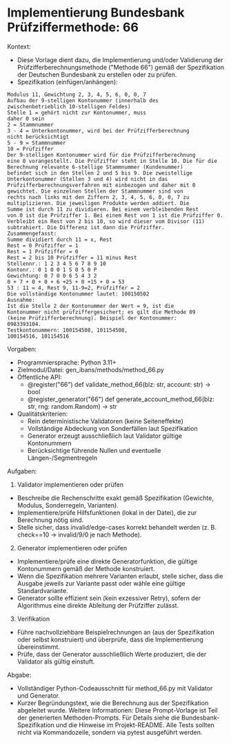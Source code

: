 # Implementierung Bundesbank Prüfziffermethode: 66

Kontext:
- Diese Vorlage dient dazu, die Implementierung und/oder Validierung der Prüfzifferberechnungsmethode ("Methode 66") gemäß der Spezifikation der Deutschen Bundesbank zu erstellen oder zu prüfen.
- Spezifikation (einfügen/anhängen):

```Text
Modulus 11, Gewichtung 2, 3, 4, 5, 6, 0, 0, 7
Aufbau der 9-stelligen Kontonummer (innerhalb des
zwischenbetrieblich 10-stelligen Feldes)
Stelle 1 = gehört nicht zur Kontonummer, muss
daher 0 sein
2 = Stammnummer
3 - 4 = Unterkontonummer, wird bei der Prüfzifferberechnung
nicht berücksichtigt
5 - 9 = Stammnummer
10 = Prüfziffer
Der 9-stelligen Kontonummer wird für die Prüfzifferberechnung
eine 0 vorangestellt. Die Prüfziffer steht in Stelle 10. Die für die
Berechnung relevante 6-stellige Stammnummer (Kundenummer)
befindet sich in den Stellen 2 und 5 bis 9. Die zweistellige
Unterkontonummer (Stellen 3 und 4) wird nicht in das
Prüfzifferberechnungsverfahren mit einbezogen und daher mit 0
gewichtet. Die einzelnen Stellen der Stammnummer sind von
rechts nach links mit den Ziffern 2, 3, 4, 5, 6, 0, 0, 7 zu
multiplizieren. Die jeweiligen Produkte werden addiert. Die
Summe ist durch 11 zu dividieren. Bei einem verbleibenden Rest
von 0 ist die Prüfziffer 1. Bei einem Rest von 1 ist die Prüfziffer 0.
Verbleibt ein Rest von 2 bis 10, so wird dieser vom Divisor (11)
subtrahiert. Die Differenz ist dann die Prüfziffer.
Zusammengefasst:
Summe dividiert durch 11 = x, Rest
Rest = 0 Prüfziffer = 1
Rest = 1 Prüfziffer = 0
Rest = 2 bis 10 Prüfziffer = 11 minus Rest
Stellennr.: 1 2 3 4 5 6 7 8 9 10
Kontonr.: 0 1 0 0 1 5 0 5 0 P
Gewichtung: 0 7 0 0 6 5 4 3 2
0 + 7 + 0 + 0 + 6 +25 + 0 +15 + 0 = 53
53 : 11 = 4, Rest 9, 11-9=2, Prüfziffer = 2
Die vollständige Kontonummer lautet: 100150502
Ausnahme:
Ist die Stelle 2 der Kontonummer der Wert = 9, ist die
Kontonummer nicht prüfziffergesichert; es gilt die Methode 09
(keine Prüfzifferberechnung). Beispiel der Kontonummer:
0983393104.
Testkontonummern: 100154508, 101154508,
100154516, 101154516
```

Vorgaben:
- Programmiersprache: Python 3.11+
- Zielmodul/Datei: gen_ibans/methods/method_66.py
- Öffentliche API:
  - @register("66") def validate_method_66(blz: str, account: str) -> bool
  - @register_generator("66") def generate_account_method_66(blz: str, rng: random.Random) -> str
- Qualitätskriterien:
  - Rein deterministische Validatoren (keine Seiteneffekte)
  - Vollständige Abdeckung von Sonderfällen laut Spezifikation
  - Generator erzeugt ausschließlich laut Validator gültige Kontonummern
  - Berücksichtige führende Nullen und eventuelle Längen-/Segmentregeln

Aufgaben:
1) Validator implementieren oder prüfen
- Beschreibe die Rechenschritte exakt gemäß Spezifikation (Gewichte, Modulus, Sonderregeln, Varianten).
- Implementiere/prüfe Hilfsfunktionen (lokal in der Datei), die zur Berechnung nötig sind.
- Stelle sicher, dass invalid/edge-cases korrekt behandelt werden (z. B. check==10 -> invalid/9/0 je nach Methode).

2) Generator implementieren oder prüfen
- Implementiere/prüfe eine direkte Generatorfunktion, die gültige Kontonummern gemäß der Methode konstruiert.
- Wenn die Spezifikation mehrere Varianten erlaubt, stelle sicher, dass die Ausgabe jeweils zur Variante passt oder wähle eine gültige Standardvariante.
- Generator sollte effizient sein (kein exzessiver Retry), sofern der Algorithmus eine direkte Ableitung der Prüfziffer zulässt.

3) Verifikation
- Führe nachvollziehbare Beispielrechnungen an (aus der Spezifikation oder selbst konstruiert) und überprüfe, dass die Implementierung übereinstimmt.
- Prüfe, dass der Generator ausschließlich Werte produziert, die der Validator als gültig einstuft.

Abgabe:
- Vollständiger Python-Codeausschnitt für method_66.py mit Validator und Generator.
- Kurzer Begründungstext, wie die Berechnung aus der Spezifikation abgeleitet wurde.
Weitere Informationen: Diese Prompt-Vorlage ist Teil der generierten Methoden-Prompts. Für Details siehe die Bundesbank-Spezifikation und die Hinweise im Projekt-README.
Alle Tests sollten nicht via Kommandozeile, sondern via pytest ausgeführt werden.
